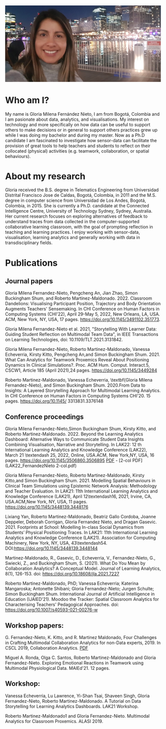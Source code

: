 ![Me in Sydney](/Gloria.jpg)
# Who am I?

My name is Gloria Milena Fernández Nieto, I am from Bogotá, Colombia and I am pasionate about data, analytics, and visualisations. My interest on technology and more specifically on how data can be useful to support others to make decisions or in general to support others practices grew up while I was doing my bachelor and during my master. Now as a Ph.D candidate I am fascinated to investigate how sensor-data can facilitate the provision of great tools to help teachers and students to reflect on their collocated (physical) activities (e.g. teamwork, collaboration, or spatial behaviours).

# About my research

Gloria received the B.S. degree in Telematics Engineering from Universidad Distrital Francisco Jose de Caldas, Bogotá, Colombia, in 2011 and the M.S. degree in computer science from Universidad de Los Andes, Bogotá, Colombia, in 2015. She is currently a Ph.D. candidate at the Connected Intelligence Centre, University of Technology Sydney, Sydney, Australia. Her current research focuses on exploring alternatives of feedback to understand traces from data collected in the computer-supported collaborative learning classroom, with the goal of prompting reflection in teaching and learning practices. I enjoy working with sensor-data, visualisation, learning analytics and generally working with data in transdisciplinary fields. 

# Publications

## Journal papers

Gloria Milena Fernandez-Nieto, Pengcheng An, Jian Zhao, Simon Buckingham Shum, and Roberto Martinez-Maldonado. 2022. Classroom Dandelions: Visualising Participant Position, Trajectory and Body Orientation Augments Teachers' Sensemaking. In CHI Conference on Human Factors in Computing Systems (CHI'22), April 29-May 5, 2022, New Orleans, LA, USA. ACM, New York, NY, USA, 17 pages. https://doi.org/10.1145/3491102.351773. 

Gloria Milena Fernandez-Nieto et al. 2021, "Storytelling With Learner Data: Guiding Student Reflection on Multimodal Team Data", in IEEE Transactions on Learning Technologies, doi: 10.1109/TLT.2021.3131842.


Gloria Milena Fernandez-Nieto, Roberto Martinez-Maldonado, Vanessa Echeverria, Kirsty Kitto, Pengcheng An,and Simon Buckingham Shum. 2021. What Can Analytics for Teamwork Proxemics Reveal About Positioning Dynamics In Clinical Simulations?. Proc. ACM Hum. Comput. Interact.5, CSCW1, Article 185 (April 2021),24 pages. https://doi.org/10.1145/3449284
   
Roberto Martinez-Maldonado, Vanessa Echeverria, \textbf{Gloria Milena Fernandez-Nieto}, and Simon Buckingham Shum. 2020.From Data to Insights: A Layered Storytelling Approach for Multimodal Learning Analytics. In CHI Conference on Human Factors in Computing Systems CHI'20. 15 pages. https://doi.org/10.1145/ 3313831.3376148

## Conference proceedings

Gloria Milena Fernandez-Nieto,Simon Buckingham Shum, Kirsty Kitto, and Roberto Martinez-Maldonado. 2022. Beyond the Learning Analytics Dashboard: Alternative Ways to Communicate Student Data Insights Combining Visualisation, Narrative and Storytelling. In LAK22: 12 th International Learning Analytics and Knowledge Conference (LAK22), March 21 \textendash 25, 2022, Online, USA.ACM, New York,NY, USA, 16 pages. https://doi.org/10.1145/3506860.3506895 [PDF](LAK22_FernandezNieto.pdf) - [2-col PDF](LAK22_FernandezNieto 2-col.pdf)


Gloria Milena Fernandez-Nieto, Roberto Martinez-Maldonado, Kirsty Kitto,and Simon Buckingham Shum. 2021. Modelling Spatial Behaviours in Clinical Team Simulations using Epistemic Network Analysis: Methodology and Teacher Evaluation. In LAK21: 11th International Learning Analytics and Knowledge Conference (LAK21), April 12\textendash16, 2021, Irvine, CA, USA.ACM,New York, NY, USA, 11 pages. https://doi.org/10.1145/3448139.3448176

Lixiang Yan, Roberto Martinez-Maldonado, Beatriz Gallo Cordoba, Joanne Deppeler, Deborah Corrigan, Gloria Fernandez Nieto, and Dragan Gasevic. 2021. Footprints at School: Modelling In-class Social Dynamics from Students’ Physical Positioning Traces. In LAK21: 11th International Learning Analytics and Knowledge Conference (LAK21). Association for Computing Machinery, New York, NY, USA, 43\textendash54. DOI:https://doi.org/10.1145/3448139.3448144

Martinez-Maldonado, R., Gasevic, D., Echeverria, V., Fernandez-Nieto, G., Swiecki, Z., and Buckingham Shum, S. (2021). What Do You Mean by Collaboration Analytics? A Conceptual Model. Journal of Learning Analytics, 8(1), 126-153.  doi: https://doi.org/10.18608/jla.2021.7227

Roberto Martinez-Maldonado, PhD; Vanessa Echeverria; Katerina Mangaroska; Antonette Shibani; Gloria Fernandez-Nieto; Jurgen Schulte; Simon Buckingham Shum. International Journal of Artificial Intelligence in Education (IJAIED'21). Moodoo the Tracker: Spatial Classroom Analytics for Characterising Teachers' Pedagogical Approaches. doi:  https://doi.org/10.1007/s40593-021-00276-w

## Workshop papers:

G. Fernandez-Nieto, K. Kitto, and R. Martinez Maldonado, Four Challenges in Crafting Multimodal Collaboration Analytics for non-Data experts, 2019. In CSCL 2019, Collaboration Analytics. [PDF](https://collaborationanalytics.files.wordpress.com/2019/06/submission-7-fernandez.pdf)

Miguel A. Ronda, Olga C. Santos, Roberto Martinez-Maldonado and Gloria Fernandez-Nieto. Exploring Emotional Reactions in Teamwork using Multimodal Physiological Data. MAIEd'21. 12 pages. 



## Workshop:

Vanessa Echeverria, Lu Lawrence, Yi-Shan Tsai, Shaveen Singh, Gloria Fernandez-Nieto, Roberto Martinez-Maldonado. A Tutorial on Data Storytelling for Learning Analytics Dashboards. LAK21 Workshop.

Roberto Martinez-Maldonado1 and Gloria Fernandez-Nieto. Multimodal Analytics for Classroom Proxemics. ALASI 2019.

